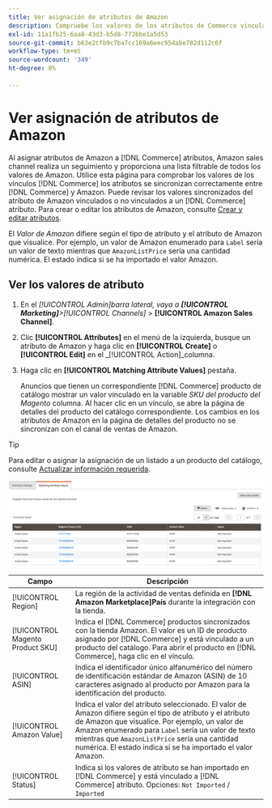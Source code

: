 ```yaml
---
title: Ver asignación de atributos de Amazon
description: Compruebe los valores de los atributos de Commerce vinculados para sincronizar correctamente entre Commerce y Amazon.
exl-id: 11a1fb25-6aa8-43d3-b5d8-772bbe1a5d53
source-git-commit: b63e2cfb9c7ba7cc169a6eec954abe782d112c6f
workflow-type: tm+mt
source-wordcount: '349'
ht-degree: 0%

---
```


# Ver asignación de atributos de Amazon

Al asignar atributos de Amazon a [!DNL Commerce] atributos, Amazon sales channel realiza un seguimiento y proporciona una lista filtrable de todos los valores de Amazon. Utilice esta página para comprobar los valores de los vínculos [!DNL Commerce] los atributos se sincronizan correctamente entre [!DNL Commerce] y Amazon. Puede revisar los valores sincronizados del atributo de Amazon vinculados o no vinculados a un [!DNL Commerce] atributo. Para crear o editar los atributos de Amazon, consulte [Crear y editar atributos](./creating-attributes.md).

El _Valor de Amazon_ difiere según el tipo de atributo y el atributo de Amazon que visualice. Por ejemplo, un valor de Amazon enumerado para `Label` sería un valor de texto mientras que `AmazonListPrice` sería una cantidad numérica. El estado indica si se ha importado el valor Amazon.

## Ver los valores de atributo

1. En el _[!UICONTROL Admin]_barra lateral, vaya a **[!UICONTROL Marketing]**>_[!UICONTROL Channels]_ > **[!UICONTROL Amazon Sales Channel]**.

1. Clic **[!UICONTROL Attributes]** en el menú de la izquierda, busque un atributo de Amazon y haga clic en **[!UICONTROL Create]** o **[!UICONTROL Edit]** en el _[!UICONTROL Action]_columna.

1. Haga clic en **[!UICONTROL Matching Attribute Values]** pestaña.

   Anuncios que tienen un correspondiente [!DNL Commerce] producto de catálogo mostrar un valor vinculado en la variable _SKU del producto del Magento_ columna. Al hacer clic en un vínculo, se abre la página de detalles del producto del catálogo correspondiente. Los cambios en los atributos de Amazon en la página de detalles del producto no se sincronizan con el canal de ventas de Amazon.

>[!TIP]
>Para editar o asignar la asignación de un listado a un producto del catálogo, consulte [Actualizar información requerida](./amazon-manually-update-incomplete-listing.md).

![Ver valores de atributo](assets/amazon-managing-attribute-values.png)

| Campo | Descripción |
|--- |--- |
| [!UICONTROL Region] | La región de la actividad de ventas definida en **[!DNL Amazon Marketplace]País** durante la integración con la tienda. |
| [!UICONTROL Magento Product SKU] | Indica el [!DNL Commerce] productos sincronizados con la tienda Amazon. El valor es un ID de producto asignado por [!DNL Commerce] y está vinculado a un producto del catálogo. Para abrir el producto en [!DNL Commerce], haga clic en el vínculo. |
| [!UICONTROL ASIN] | Indica el identificador único alfanumérico del número de identificación estándar de Amazon (ASIN) de 10 caracteres asignado al producto por Amazon para la identificación del producto. |
| [!UICONTROL Amazon Value] | Indica el valor del atributo seleccionado. El valor de Amazon difiere según el tipo de atributo y el atributo de Amazon que visualice. Por ejemplo, un valor de Amazon enumerado para `Label` sería un valor de texto mientras que `AmazonListPrice` sería una cantidad numérica. El estado indica si se ha importado el valor Amazon. |
| [!UICONTROL Status] | Indica si los valores de atributo se han importado en [!DNL Commerce] y está vinculado a [!DNL Commerce] atributo. Opciones: `Not Imported` / `Imported` |
